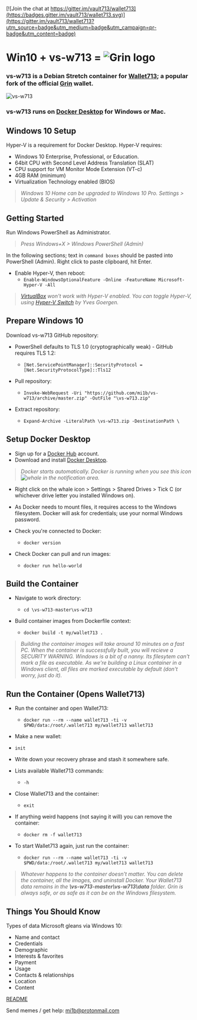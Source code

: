 
[![Join the chat at https://gitter.im/vault713/wallet713](https://badges.gitter.im/vault713/wallet713.svg)](https://gitter.im/vault713/wallet713?utm_source=badge&utm_medium=badge&utm_campaign=pr-badge&utm_content=badge)

# **Win10 + vs-w713 =** ![Grin logo](https://ipfs.io/ipfs/QmdboUjYec5DW2bveXQasCm6Y19KjkZorULkTXo8ogfkU3)

### vs-w713 is a Debian Stretch container for [Wallet713](https://github.com/vault713/wallet713); a popular fork of the official [Grin](https://github.com/mimblewimble/grin) wallet.
![vs-w713](https://ipfs.io/ipfs/QmSchK6LTdTYgKqZ26DU7XcSBDiDrtquvikbRUQXitygJf)

### vs-w713 runs on [Docker Desktop](https://www.docker.com/products/docker-desktop) for Windows or Mac.

## Windows 10 Setup
Hyper-V is a requirement for Docker Desktop. Hyper-V requires:

* Windows 10 Enterprise, Professional, or Education.
* 64bit CPU with Second Level Address Translation (SLAT)
* CPU support for VM Monitor Mode Extension (VT-c)
* 4GB RAM (minimum)
* Virtualization Technology enabled (BIOS)

>*Windows 10 Home can be upgraded to Windows 10 Pro. Settings > Update & Security > Activation*

## Getting Started
Run Windows PowerShell as Administrator.
>*Press Windows+X > Windows PowerShell (Admin)*

In the following sections; text in `command boxes` should be  pasted into PowerShell (Admin). Right click to paste clipboard, hit Enter.

* Enable Hyper-V, then reboot:
  * `Enable-WindowsOptionalFeature -Online -FeatureName Microsoft-Hyper-V -All`

>*[VirtualBox](https://www.virtualbox.org/) won't work with Hyper-V enabled. You can toggle Hyper-V, using [Hyper-V Switch](https://unclassified.software/en/apps/hypervswitch) by Yves Goergen.*

## Prepare Windows 10
Download vs-w713 GitHub repository:

* PowerShell defaults to TLS 1.0 (cryptographically weak) - GitHub requires TLS 1.2:
  * `[Net.ServicePointManager]::SecurityProtocol = [Net.SecurityProtocolType]::Tls12 `
  
* Pull repository:
  * `Invoke-WebRequest -Uri "https://github.com/mi1b/vs-w713/archive/master.zip" -OutFile "\vs-w713.zip"`

* Extract repository:
  * `Expand-Archive -LiteralPath \vs-w713.zip -DestinationPath \`

## Setup Docker Desktop
* Sign up for a [Docker Hub](https://hub.docker.com/signup) account.
* Download and install [Docker Desktop](https://hub.docker.com/editions/community/docker-ce-desktop-windows).

>*Docker starts automatically.  Docker is running when you see this icon ![whale](https://ipfs.io/ipfs/Qmd3RCnf58MoTH1uVbqehXg9keVZgBZMvA9vVpaN76hBKv) in the notification area.*

* Right click on the whale icon > Settings > Shared Drives > Tick C (or whichever drive letter you installed Windows on).

* As Docker needs to mount files, it requires access to the Windows filesystem. Docker will ask for credentials; use your normal Windows password.

* Check you're connected to Docker:
  * `docker version`
  
* Check Docker can pull and run images:
  * `docker run hello-world`

## Build the Container

* Navigate to work directory:
  * `cd \vs-w713-master\vs-w713`
  
 * Build container images from Dockerfile context:
   * `docker build -t my/wallet713 .`

>*Building the container images will take around 10 minutes on a fast PC. When the container is successfully built, you will recieve a SECURITY WARNING. Windows is a bit of a nanny. Its filesytem can't mark a file as executable. As we're building a Linux container in a Windows client, all files are marked executable by default (don't worry, just do it).*

## Run the Container (Opens Wallet713)

 * Run the container and open Wallet713:
   * `docker run --rm --name wallet713 -ti -v $PWD/data:/root/.wallet713 my/wallet713 wallet713`
   
* Make a new wallet:
 * `init`

* Write down your recovery phrase and stash it somewhere safe.

* Lists available Wallet713 commands:
  * `-h`
  
 * Close Wallet713 and the container:
   * `exit`
   
* If anything weird happens (not saying it will) you can remove the container:
  * `docker rm -f wallet713`
  
* To start Wallet713 again, just run the container:
  * `docker run --rm --name wallet713 -ti -v $PWD/data:/root/.wallet713 my/wallet713 wallet713`
  
> *Whatever happens to the container doesn't matter. You can delete the container, all the images, and uninstall Docker. Your Wallet713 data remains in the **\vs-w713-master\vs-w713\data** folder. Grin is always safe, or as safe as it can be on the Windows filesystem.*


## Things You Should Know
Types of data Microsoft gleans via Windows 10:

* Name and contact
* Credentials
* Demographic
* Interests & favorites
* Payment
* Usage
* Contacts & relationships
* Location
* Content

[README](https://heimdalsecurity.com/en/windows-10-security-guide/privacy)

Send memes / get help: mi1b@protonmail.com
